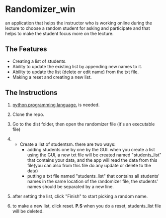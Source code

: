 # Randomizer_win

an application that helps the instructor who is working online during the lecture to choose a random student for asking and participate and that helps to make the student focus more on the lecture.

## The Features

* Creating a list of students.
* Ability to update the existing list by appending new names to it.
* Ability to update the list (delete or edit name) from the txt file.
* Making a reset and creating a new list.

## The Instructions

1. [python programming language.](https://www.python.org/downloads/) is needed.
      
3. Clone the repo.

3. Go to the dist folder, then open the randomizer file (it's an executable file)

4. * Create a list of studentsm.
        there are two ways:
        + adding students one by one by the GUI.
    when you create a list using the GUI, a new txt file will be created named "students_list" that contains your data, and the app will read the data from this file(you can also from this file do any update or delete to the data)
        + putting a txt file named "students_list" that contains all students' names in the same location of the randomizer file,  the students' names should be separated by a new line. 
    
5. after setting the list, click "Finish" to start picking a random name.

6. to make a new list, click reset.
**P.S** when you do a reset, students_list file will be deleted.
